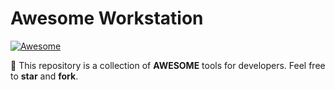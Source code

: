 # Awesome Workstation

[![Awesome](https://awesome.re/badge.svg)](https://awesome.re)

 This repository is a collection of **AWESOME** tools for developers. Feel free to **star** and **fork**.

